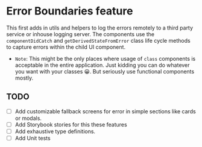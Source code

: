 # Error Boundaries feature

This first adds in utils and helpers to log the errors remotely to a third party
service or inhouse logging server. The components use the `componentDidCatch`
and `getDerivedStateFromError` class life cycle methods to capture errors within
the child UI component.

- `Note`: This might be the only places where usage of `class` components is
  acceptable in the entire application. Just kidding you can do whatever you
  want with your classes 😀. But seriously use functional components mostly.

## TODO

- [ ] Add customizable fallback screens for error in simple sections like cards
      or modals.
- [ ] Add Storybook stories for this these features
- [ ] Add exhaustive type definitions.
- [ ] Add Unit tests
